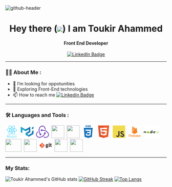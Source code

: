 <img src="https://i.ibb.co/SwkWd1m/github-header.jpg" alt="github-header" border="0">
<div align="center" id="badges">
  <h1>
  Hey there
  (<img src="https://media.giphy.com/media/hvRJCLFzcasrR4ia7z/giphy.gif" width="30px"/>)
    I am Toukir Ahammed
</h1>
 <h4>Front End Developer</h4>
  <a href="https://www.linkedin.com/in/ahmdtoukir/">
    <img src="https://img.shields.io/badge/LinkedIn-blue?style=for-the-badge&logo=linkedin&logoColor=white" alt="LinkedIn Badge"/>
  </a>
</div>

---
### :man_technologist: About Me :

- :telescope: I’m looking for oppotunities
- 🌱 Exploring Front-End technologies
- 📫 How to reach me [![Linkedin Badge](https://img.shields.io/badge/LinkedIn-blue?style=flat&logo=Linkedin&logoColor=white)](https://www.linkedin.com/in/ahmdtoukir/)

---
### :hammer_and_wrench: Languages and Tools :

<div>
  <img src="https://github.com/devicons/devicon/blob/master/icons/react/react-original-wordmark.svg" title="React" alt="React" width="40" height="40"/>&nbsp;
  <img src="https://github.com/devicons/devicon/blob/master/icons/materialui/materialui-original.svg" title="Material UI" alt="Material UI" width="40" height="40"/>&nbsp;
  <img src="https://github.com/devicons/devicon/blob/master/icons/redux/redux-original.svg" title="Redux" alt="Redux " width="40" height="40"/>&nbsp;
  <img src="https://cdn.jsdelivr.net/gh/devicons/devicon/icons/tailwindcss/tailwindcss-plain.svg"  width="40" height="40" />&nbsp;
  <img src="https://cdn.jsdelivr.net/gh/devicons/devicon/icons/bootstrap/bootstrap-original-wordmark.svg"  width="40" height="40"/>&nbsp;
  <img src="https://github.com/devicons/devicon/blob/master/icons/css3/css3-plain-wordmark.svg"  title="CSS3" alt="CSS" width="40" height="40"/>&nbsp;
  <img src="https://github.com/devicons/devicon/blob/master/icons/html5/html5-original.svg" title="HTML5" alt="HTML" width="40" height="40"/>&nbsp;
  <img src="https://github.com/devicons/devicon/blob/master/icons/javascript/javascript-original.svg" title="JavaScript" alt="JavaScript" width="40" height="40"/>&nbsp;
  <img src="https://github.com/devicons/devicon/blob/master/icons/firebase/firebase-plain-wordmark.svg" title="Firebase" alt="Firebase" width="40" height="40"/>&nbsp;
  <img src="https://github.com/devicons/devicon/blob/master/icons/nodejs/nodejs-original-wordmark.svg" title="NodeJS" alt="NodeJS" width="50" height="40"/>&nbsp;
  <img src="https://cdn.jsdelivr.net/gh/devicons/devicon/icons/express/express-original-wordmark.svg"  width="50" height="40" />&nbsp;
  <img src="https://cdn.jsdelivr.net/gh/devicons/devicon/icons/mongodb/mongodb-original-wordmark.svg"  width="40" height="40" />&nbsp;
  <img src="https://github.com/devicons/devicon/blob/master/icons/git/git-original-wordmark.svg" title="Git" **alt="Git" width="40" height="40"/>&nbsp;
  <img src="https://cdn.jsdelivr.net/gh/devicons/devicon/icons/photoshop/photoshop-line.svg"  width="40" height="40" />&nbsp;
  <img src="https://cdn.jsdelivr.net/gh/devicons/devicon/icons/illustrator/illustrator-line.svg"  width="40" height="40" />&nbsp;
</div>

---
### My Stats:
![Toukir Ahammed's GitHub stats](https://github-readme-stats.vercel.app/api?username=comconToukir&theme=chartreuse-dark&show_icons=true&bg_color=000000)
[![GitHub Streak](http://github-readme-streak-stats.herokuapp.com?user=comconToukir&theme=dark&background=000000)](https://git.io/streak-stats)
[![Top Langs](https://github-readme-stats.vercel.app/api/top-langs/?username=comconToukir&layout=compact&theme=vision-friendly-dark)](https://github.com/anuraghazra/github-readme-stats)
